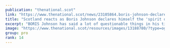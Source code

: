 ```yaml
---
publication: "thenational.scot"
link: "https://www.thenational.scot/news/23105864.boris-johnson-declares-spirit-glasgow-cop27/"
title: "Scotland reacts as Boris Johnson declares himself the 'spirit of Glasgow' at COP27"
excerpt: "BORIS Johnson has said a lot of questionable things in his time in politics but his most recent statement at the COP27 climate conference is a… "
image: "https://www.thenational.scot/resources/images/13188780/?type=og-image"
group: pro
rank: 14
---
```

